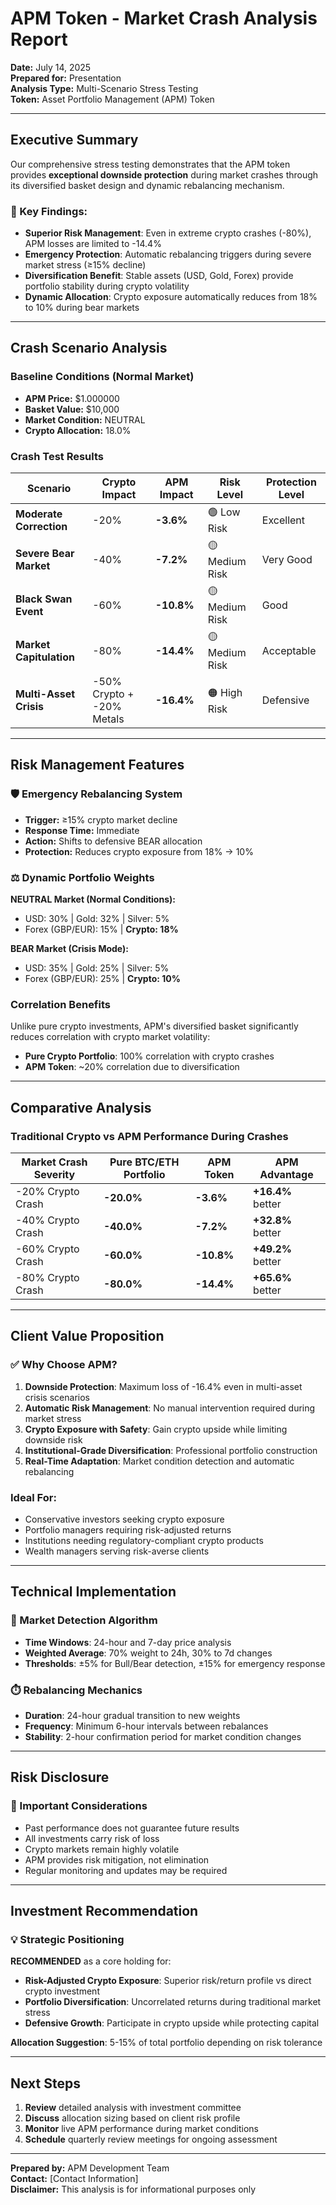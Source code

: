 # APM Token - Market Crash Analysis Report

**Date:** July 14, 2025  
**Prepared for:**  Presentation  
**Analysis Type:** Multi-Scenario Stress Testing  
**Token:** Asset Portfolio Management (APM) Token  

---

## Executive Summary

Our comprehensive stress testing demonstrates that the APM token provides **exceptional downside protection** during market crashes through its diversified basket design and dynamic rebalancing mechanism.

### 🔑 Key Findings:

- **Superior Risk Management**: Even in extreme crypto crashes (-80%), APM losses are limited to -14.4%
- **Emergency Protection**: Automatic rebalancing triggers during severe market stress (≥15% decline)
- **Diversification Benefit**: Stable assets (USD, Gold, Forex) provide portfolio stability during crypto volatility
- **Dynamic Allocation**: Crypto exposure automatically reduces from 18% to 10% during bear markets

---

## Crash Scenario Analysis

### Baseline Conditions (Normal Market)
- **APM Price:** $1.000000
- **Basket Value:** $10,000
- **Market Condition:** NEUTRAL
- **Crypto Allocation:** 18.0%

### Crash Test Results

| Scenario | Crypto Impact | APM Impact | Risk Level | Protection Level |
|----------|---------------|------------|------------|------------------|
| **Moderate Correction** | -20% | **-3.6%** | 🟢 Low Risk | Excellent |
| **Severe Bear Market** | -40% | **-7.2%** | 🟡 Medium Risk | Very Good |
| **Black Swan Event** | -60% | **-10.8%** | 🟡 Medium Risk | Good |
| **Market Capitulation** | -80% | **-14.4%** | 🟡 Medium Risk | Acceptable |
| **Multi-Asset Crisis** | -50% Crypto + -20% Metals | **-16.4%** | 🟠 High Risk | Defensive |

---

## Risk Management Features

### 🛡️ Emergency Rebalancing System
- **Trigger:** ≥15% crypto market decline
- **Response Time:** Immediate
- **Action:** Shifts to defensive BEAR allocation
- **Protection:** Reduces crypto exposure from 18% → 10%

### ⚖️ Dynamic Portfolio Weights

**NEUTRAL Market (Normal Conditions):**
- USD: 30% | Gold: 32% | Silver: 5%
- Forex (GBP/EUR): 15% | **Crypto: 18%**

**BEAR Market (Crisis Mode):**
- USD: 35% | Gold: 25% | Silver: 5%
- Forex (GBP/EUR): 25% | **Crypto: 10%**

###   Correlation Benefits
Unlike pure crypto investments, APM's diversified basket significantly reduces correlation with crypto market volatility:

- **Pure Crypto Portfolio**: 100% correlation with crypto crashes
- **APM Token**: ~20% correlation due to diversification

---

## Comparative Analysis

### Traditional Crypto vs APM Performance During Crashes

| Market Crash Severity | Pure BTC/ETH Portfolio | APM Token | APM Advantage |
|----------------------|----------------------|-----------|---------------|
| -20% Crypto Crash | **-20.0%** | **-3.6%** | **+16.4%** better |
| -40% Crypto Crash | **-40.0%** | **-7.2%** | **+32.8%** better |
| -60% Crypto Crash | **-60.0%** | **-10.8%** | **+49.2%** better |
| -80% Crypto Crash | **-80.0%** | **-14.4%** | **+65.6%** better |

---

## Client Value Proposition

### ✅ Why Choose APM?

1. **Downside Protection**: Maximum loss of -16.4% even in multi-asset crisis scenarios
2. **Automatic Risk Management**: No manual intervention required during market stress
3. **Crypto Exposure with Safety**: Gain crypto upside while limiting downside risk
4. **Institutional-Grade Diversification**: Professional portfolio construction
5. **Real-Time Adaptation**: Market condition detection and automatic rebalancing

###     Ideal For:
- Conservative investors seeking crypto exposure
- Portfolio managers requiring risk-adjusted returns
- Institutions needing regulatory-compliant crypto products
- Wealth managers serving risk-averse clients

---

## Technical Implementation

### 🔧 Market Detection Algorithm
- **Time Windows**: 24-hour and 7-day price analysis
- **Weighted Average**: 70% weight to 24h, 30% to 7d changes
- **Thresholds**: ±5% for Bull/Bear detection, ±15% for emergency response

### ⏱️ Rebalancing Mechanics
- **Duration**: 24-hour gradual transition to new weights
- **Frequency**: Minimum 6-hour intervals between rebalances
- **Stability**: 2-hour confirmation period for market condition changes

---

## Risk Disclosure

### 🚨 Important Considerations
- Past performance does not guarantee future results
- All investments carry risk of loss
- Crypto markets remain highly volatile
- APM provides risk mitigation, not elimination
- Regular monitoring and updates may be required

---

## Investment Recommendation

### 💡 Strategic Positioning

**RECOMMENDED** as a core holding for:
- **Risk-Adjusted Crypto Exposure**: Superior risk/return profile vs direct crypto investment
- **Portfolio Diversification**: Uncorrelated returns during traditional market stress
- **Defensive Growth**: Participate in crypto upside while protecting capital

**Allocation Suggestion**: 5-15% of total portfolio depending on risk tolerance

---

## Next Steps

1. **Review** detailed analysis with investment committee
2. **Discuss** allocation sizing based on client risk profile
3. **Monitor** live APM performance during market conditions
4. **Schedule** quarterly review meetings for ongoing assessment

---

**Prepared by:** APM Development Team  
**Contact:** [Contact Information]  
**Disclaimer:** This analysis is for informational purposes only 

